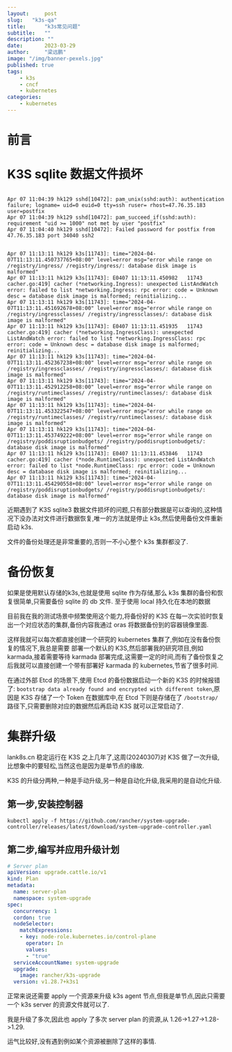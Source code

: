 ```yaml
---
layout:     post 
slug:   "k3s-qa"
title:      "k3s常见问题"
subtitle:   ""
description: ""  
date:       2023-03-29
author:     "梁远鹏"
image: "/img/banner-pexels.jpg"
published: true
tags: 
    - k3s
    - cncf
    - kubernetes
categories: 
    - kubernetes
---
```


# 前言

# K3S sqlite 数据文件损坏

```shell

Apr 07 11:04:39 hk129 sshd[10472]: pam_unix(sshd:auth): authentication failure; logname= uid=0 euid=0 tty=ssh ruser= rhost=47.76.35.183  user=postfix
Apr 07 11:04:39 hk129 sshd[10472]: pam_succeed_if(sshd:auth): requirement "uid >= 1000" not met by user "postfix"
Apr 07 11:04:40 hk129 sshd[10472]: Failed password for postfix from 47.76.35.183 port 34040 ssh2


Apr 07 11:13:11 hk129 k3s[11743]: time="2024-04-07T11:13:11.450737765+08:00" level=error msg="error while range on /registry/ingress/ /registry/ingress/: database disk image is malformed"
Apr 07 11:13:11 hk129 k3s[11743]: E0407 11:13:11.450982   11743 cacher.go:419] cacher (*networking.Ingress): unexpected ListAndWatch error: failed to list *networking.Ingress: rpc error: code = Unknown desc = database disk image is malformed; reinitializing...
Apr 07 11:13:11 hk129 k3s[11743]: time="2024-04-07T11:13:11.451692678+08:00" level=error msg="error while range on /registry/ingressclasses/ /registry/ingressclasses/: database disk image is malformed"
Apr 07 11:13:11 hk129 k3s[11743]: E0407 11:13:11.451935   11743 cacher.go:419] cacher (*networking.IngressClass): unexpected ListAndWatch error: failed to list *networking.IngressClass: rpc error: code = Unknown desc = database disk image is malformed; reinitializing...
Apr 07 11:13:11 hk129 k3s[11743]: time="2024-04-07T11:13:11.452367238+08:00" level=error msg="error while range on /registry/ingressclasses/ /registry/ingressclasses/: database disk image is malformed"
Apr 07 11:13:11 hk129 k3s[11743]: time="2024-04-07T11:13:11.452912258+08:00" level=error msg="error while range on /registry/runtimeclasses/ /registry/runtimeclasses/: database disk image is malformed"
Apr 07 11:13:11 hk129 k3s[11743]: time="2024-04-07T11:13:11.453322547+08:00" level=error msg="error while range on /registry/runtimeclasses/ /registry/runtimeclasses/: database disk image is malformed"
Apr 07 11:13:11 hk129 k3s[11743]: time="2024-04-07T11:13:11.453749222+08:00" level=error msg="error while range on /registry/poddisruptionbudgets/ /registry/poddisruptionbudgets/: database disk image is malformed"
Apr 07 11:13:11 hk129 k3s[11743]: E0407 11:13:11.453846   11743 cacher.go:419] cacher (*node.RuntimeClass): unexpected ListAndWatch error: failed to list *node.RuntimeClass: rpc error: code = Unknown desc = database disk image is malformed; reinitializing...
Apr 07 11:13:11 hk129 k3s[11743]: time="2024-04-07T11:13:11.454290558+08:00" level=error msg="error while range on /registry/poddisruptionbudgets/ /registry/poddisruptionbudgets/: database disk image is malformed"
```

近期遇到了 K3S sqlite3 数据文件损坏的问题,只有部分数据是可以查询的,这种情况下没办法对文件进行数据恢复,唯一的方法就是停止 k3s,然后使用备份文件重新启动 k3s.

文件的备份处理还是非常重要的,否则一不小心整个 k3s 集群都没了.

# 备份恢复

如果是使用默认存储的k3s,也就是使用 sqlite 作为存储,那么 k3s 集群的备份和恢复很简单,只需要备份 sqlite 的 db 文件. 至于使用 local 持久化在本地的数据

目前我在我的测试场景中频繁使用这个能力,将备份好的 K3S 在每一次实验时恢复出一个对应状态的集群,备份内容我通过 oras 将数据备份到的容器镜像里面.

这样我就可以每次都直接创建一个研究的 kubernetes 集群了,例如在没有备份恢复的情况下,我总是需要 部署一个默认的 K3S,然后部署我的研究项目,例如 karmada,接着需要等待 karmada 部署完成,这需要一定的时间,而有了备份恢复之后我就可以直接创建一个带有部署好 karmada 的 kubernetes,节省了很多时间.

在通过外部 Etcd 的场景下,使用 Etcd 的备份数据启动一个新的 K3S 的时候报错了: `bootstrap data already found and encrypted with different token`,原因是 K3S 存储了一个 Token 在数据库中,在 Etcd 下则是存储在了 `/bootstrap/` 路径下,只需要删除对应的数据然后再启动 K3S 就可以正常启动了.

# 集群升级

lank8s.cn 稳定运行在 K3S 之上几年了,这周(20240307)对 K3S 做了一次升级,比想象中的要轻松,当然这也是因为是单节点的缘故.

K3S 的升级分两种,一种是手动升级,另一种是自动化升级,我采用的是自动化升级.

## 第一步,安装控制器

```shell
kubectl apply -f https://github.com/rancher/system-upgrade-controller/releases/latest/download/system-upgrade-controller.yaml
```

## 第二步,编写并应用升级计划

```yaml
# Server plan
apiVersion: upgrade.cattle.io/v1
kind: Plan
metadata:
  name: server-plan
  namespace: system-upgrade
spec:
  concurrency: 1
  cordon: true
  nodeSelector:
    matchExpressions:
    - key: node-role.kubernetes.io/control-plane
      operator: In
      values:
      - "true"
  serviceAccountName: system-upgrade
  upgrade:
    image: rancher/k3s-upgrade
  version: v1.28.7+k3s1
```

正常来说还需要 apply 一个资源来升级 k3s agent 节点,但我是单节点,因此只需要一个 k3s server 的资源文件就可以了.

我是升级了多次,因此也 apply 了多次 server plan 的资源,从 1.26->1.27->1.28->1.29.

运气比较好,没有遇到例如某个资源被删除了这样的事情.